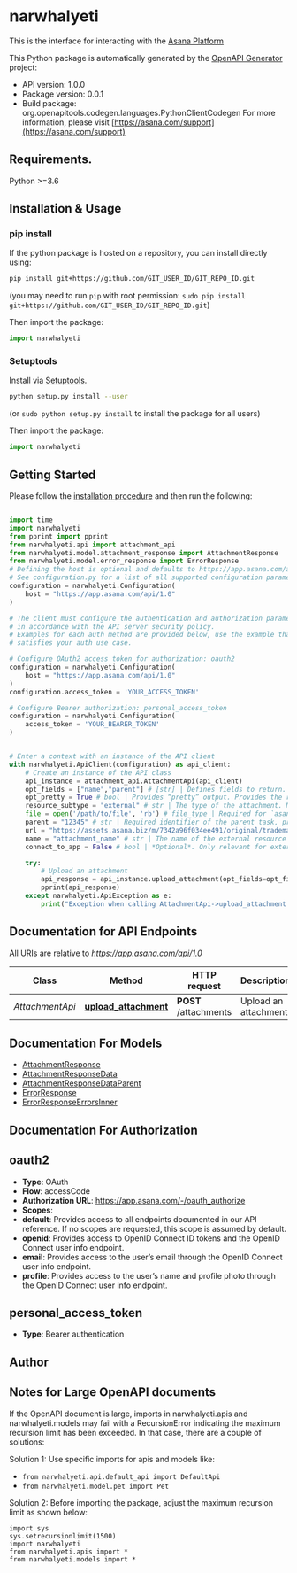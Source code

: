 # narwhalyeti
This is the interface for interacting with the [Asana Platform](https://developers.asana.com)


This Python package is automatically generated by the [OpenAPI Generator](https://openapi-generator.tech) project:

- API version: 1.0.0
- Package version: 0.0.1
- Build package: org.openapitools.codegen.languages.PythonClientCodegen
For more information, please visit [https://asana.com/support](https://asana.com/support)

## Requirements.

Python >=3.6

## Installation & Usage
### pip install

If the python package is hosted on a repository, you can install directly using:

```sh
pip install git+https://github.com/GIT_USER_ID/GIT_REPO_ID.git
```
(you may need to run `pip` with root permission: `sudo pip install git+https://github.com/GIT_USER_ID/GIT_REPO_ID.git`)

Then import the package:
```python
import narwhalyeti
```

### Setuptools

Install via [Setuptools](http://pypi.python.org/pypi/setuptools).

```sh
python setup.py install --user
```
(or `sudo python setup.py install` to install the package for all users)

Then import the package:
```python
import narwhalyeti
```

## Getting Started

Please follow the [installation procedure](#installation--usage) and then run the following:

```python

import time
import narwhalyeti
from pprint import pprint
from narwhalyeti.api import attachment_api
from narwhalyeti.model.attachment_response import AttachmentResponse
from narwhalyeti.model.error_response import ErrorResponse
# Defining the host is optional and defaults to https://app.asana.com/api/1.0
# See configuration.py for a list of all supported configuration parameters.
configuration = narwhalyeti.Configuration(
    host = "https://app.asana.com/api/1.0"
)

# The client must configure the authentication and authorization parameters
# in accordance with the API server security policy.
# Examples for each auth method are provided below, use the example that
# satisfies your auth use case.

# Configure OAuth2 access token for authorization: oauth2
configuration = narwhalyeti.Configuration(
    host = "https://app.asana.com/api/1.0"
)
configuration.access_token = 'YOUR_ACCESS_TOKEN'

# Configure Bearer authorization: personal_access_token
configuration = narwhalyeti.Configuration(
    access_token = 'YOUR_BEARER_TOKEN'
)


# Enter a context with an instance of the API client
with narwhalyeti.ApiClient(configuration) as api_client:
    # Create an instance of the API class
    api_instance = attachment_api.AttachmentApi(api_client)
    opt_fields = ["name","parent"] # [str] | Defines fields to return. Some requests return *compact* representations of objects in order to conserve resources and complete the request more efficiently. Other times requests return more information than you may need. This option allows you to list the exact set of fields that the API should be sure to return for the objects. The field names should be provided as paths, described below. The id of included objects will always be returned, regardless of the field options. (optional)
    opt_pretty = True # bool | Provides “pretty” output. Provides the response in a “pretty” format. In the case of JSON this means doing proper line breaking and indentation to make it readable. This will take extra time and increase the response size so it is advisable only to use this during debugging. (optional)
    resource_subtype = "external" # str | The type of the attachment. Must be one of the given values. If not specified, a file attachment of type `asana` will be assumed. Note that if the value of `resource_subtype` is `external`, a `parent`, `name`, and `url` must also be provided.  (optional)
    file = open('/path/to/file', 'rb') # file_type | Required for `asana` attachments.  (optional)
    parent = "12345" # str | Required identifier of the parent task, project, or project_brief, as a string.  (optional)
    url = "https://assets.asana.biz/m/7342a96f034ee491/original/trademark-logo-lockup-horizontal.png" # str | The URL of the external resource being attached. Required for attachments of type `external`.  (optional)
    name = "attachment_name" # str | The name of the external resource being attached. Required for attachments of type `external`.  (optional)
    connect_to_app = False # bool | *Optional*. Only relevant for external attachments with a parent task. A boolean indicating whether the current app should be connected with the attachment for the purposes of showing an app components widget. Requires the app to have been added to a project the parent task is in.  (optional)

    try:
        # Upload an attachment
        api_response = api_instance.upload_attachment(opt_fields=opt_fields, opt_pretty=opt_pretty, resource_subtype=resource_subtype, file=file, parent=parent, url=url, name=name, connect_to_app=connect_to_app)
        pprint(api_response)
    except narwhalyeti.ApiException as e:
        print("Exception when calling AttachmentApi->upload_attachment: %s\n" % e)
```

## Documentation for API Endpoints

All URIs are relative to *https://app.asana.com/api/1.0*

Class | Method | HTTP request | Description
------------ | ------------- | ------------- | -------------
*AttachmentApi* | [**upload_attachment**](docs/AttachmentApi.md#upload_attachment) | **POST** /attachments | Upload an attachment


## Documentation For Models

 - [AttachmentResponse](docs/AttachmentResponse.md)
 - [AttachmentResponseData](docs/AttachmentResponseData.md)
 - [AttachmentResponseDataParent](docs/AttachmentResponseDataParent.md)
 - [ErrorResponse](docs/ErrorResponse.md)
 - [ErrorResponseErrorsInner](docs/ErrorResponseErrorsInner.md)


## Documentation For Authorization


## oauth2

- **Type**: OAuth
- **Flow**: accessCode
- **Authorization URL**: https://app.asana.com/-/oauth_authorize
- **Scopes**: 
 - **default**: Provides access to all endpoints documented in our API reference. If no scopes are requested, this scope is assumed by default.
 - **openid**: Provides access to OpenID Connect ID tokens and the OpenID Connect user info endpoint.
 - **email**: Provides access to the user’s email through the OpenID Connect user info endpoint.
 - **profile**: Provides access to the user’s name and profile photo through the OpenID Connect user info endpoint.


## personal_access_token

- **Type**: Bearer authentication


## Author




## Notes for Large OpenAPI documents
If the OpenAPI document is large, imports in narwhalyeti.apis and narwhalyeti.models may fail with a
RecursionError indicating the maximum recursion limit has been exceeded. In that case, there are a couple of solutions:

Solution 1:
Use specific imports for apis and models like:
- `from narwhalyeti.api.default_api import DefaultApi`
- `from narwhalyeti.model.pet import Pet`

Solution 2:
Before importing the package, adjust the maximum recursion limit as shown below:
```
import sys
sys.setrecursionlimit(1500)
import narwhalyeti
from narwhalyeti.apis import *
from narwhalyeti.models import *
```

